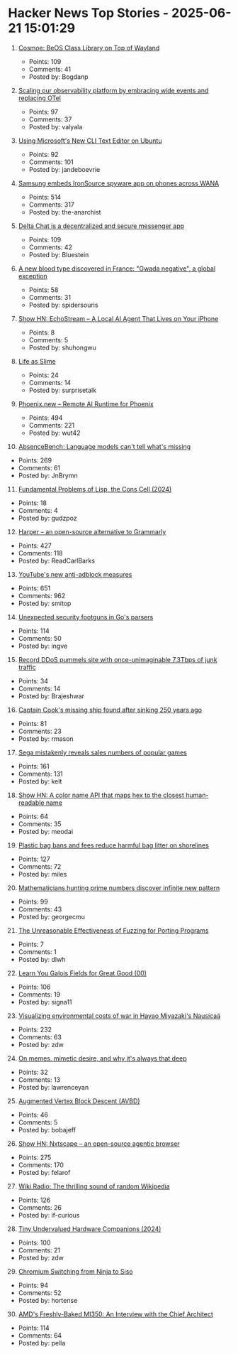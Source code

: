 # Hacker News Top Stories - 2025-06-21 15:01:29

1. [Cosmoe: BeOS Class Library on Top of Wayland](https://cosmoe.org/index.html)
   - Points: 109
   - Comments: 41
   - Posted by: Bogdanp

2. [Scaling our observability platform by embracing wide events and replacing OTel](https://clickhouse.com/blog/scaling-observability-beyond-100pb-wide-events-replacing-otel)
   - Points: 97
   - Comments: 37
   - Posted by: valyala

3. [Using Microsoft's New CLI Text Editor on Ubuntu](https://www.omgubuntu.co.uk/2025/06/microsoft-edit-text-editor-ubuntu)
   - Points: 92
   - Comments: 101
   - Posted by: jandeboevrie

4. [Samsung embeds IronSource spyware app on phones across WANA](https://smex.org/open-letter-to-samsung-end-forced-israeli-app-installations-in-the-wana-region/)
   - Points: 514
   - Comments: 317
   - Posted by: the-anarchist

5. [Delta Chat is a decentralized and secure messenger app](https://delta.chat/en/)
   - Points: 109
   - Comments: 42
   - Posted by: Bluestein

6. [A new blood type discovered in France: "Gwada negative", a global exception](https://entrevue.fr/en/un-groupe-sanguin-inedit-decouvert-en-france-gwada-negatif-une-exception-mondiale/)
   - Points: 58
   - Comments: 31
   - Posted by: spidersouris

7. [Show HN: EchoStream – A Local AI Agent That Lives on Your iPhone](undefined)
   - Points: 8
   - Comments: 5
   - Posted by: shuhongwu

8. [Life as Slime](https://www.asimov.press/p/slime)
   - Points: 24
   - Comments: 14
   - Posted by: surprisetalk

9. [Phoenix.new – Remote AI Runtime for Phoenix](https://fly.io/blog/phoenix-new-the-remote-ai-runtime/)
   - Points: 494
   - Comments: 221
   - Posted by: wut42

10. [AbsenceBench: Language models can't tell what's missing](https://arxiv.org/abs/2506.11440)
   - Points: 269
   - Comments: 61
   - Posted by: JnBrymn

11. [Fundamental Problems of Lisp, the Cons Cell (2024)](http://xahlee.info/comp/lisp_cons_problem.html)
   - Points: 18
   - Comments: 4
   - Posted by: gudzpoz

12. [Harper – an open-source alternative to Grammarly](https://writewithharper.com)
   - Points: 427
   - Comments: 118
   - Posted by: ReadCarlBarks

13. [YouTube's new anti-adblock measures](https://iter.ca/post/yt-adblock/)
   - Points: 651
   - Comments: 962
   - Posted by: smitop

14. [Unexpected security footguns in Go's parsers](https://blog.trailofbits.com/2025/06/17/unexpected-security-footguns-in-gos-parsers/)
   - Points: 114
   - Comments: 50
   - Posted by: ingve

15. [Record DDoS pummels site with once-unimaginable 7.3Tbps of junk traffic](https://arstechnica.com/security/2025/06/record-ddos-pummels-site-with-once-unimaginable-7-3tbps-of-junk-traffic/)
   - Points: 34
   - Comments: 14
   - Posted by: Brajeshwar

16. [Captain Cook's missing ship found after sinking 250 years ago](https://www.independent.co.uk/news/science/captain-cook-missing-ship-found-hms-endeavour-b2771322.html)
   - Points: 81
   - Comments: 23
   - Posted by: rmason

17. [Sega mistakenly reveals sales numbers of popular games](https://www.gematsu.com/2025/06/sega-mistakenly-reveals-sales-numbers-for-like-a-dragon-infinite-wealth-persona-3-reload-shin-megami-tensei-v-and-more)
   - Points: 161
   - Comments: 131
   - Posted by: kelt

18. [Show HN: A color name API that maps hex to the closest human-readable name](https://meodai.github.io/color-name-api/)
   - Points: 64
   - Comments: 35
   - Posted by: meodai

19. [Plastic bag bans and fees reduce harmful bag litter on shorelines](https://www.science.org/doi/10.1126/science.adp9274)
   - Points: 127
   - Comments: 72
   - Posted by: miles

20. [Mathematicians hunting prime numbers discover infinite new pattern](https://www.scientificamerican.com/article/mathematicians-hunting-prime-numbers-discover-infinite-new-pattern-for/)
   - Points: 99
   - Comments: 43
   - Posted by: georgecmu

21. [The Unreasonable Effectiveness of Fuzzing for Porting Programs](https://rjp.io/blog/2025-06-17-unreasonable-effectiveness-of-fuzzing)
   - Points: 7
   - Comments: 1
   - Posted by: dlwh

22. [Learn You Galois Fields for Great Good (00)](https://xorvoid.com/galois_fields_for_great_good_00.html)
   - Points: 106
   - Comments: 19
   - Posted by: signa11

23. [Visualizing environmental costs of war in Hayao Miyazaki's Nausicaä](https://jgeekstudies.org/2025/06/20/wilted-lands-and-wounded-worlds-visualizing-environmental-costs-of-war-in-hayao-miyazakis-nausicaa-of-the-valley-of-the-wind/)
   - Points: 232
   - Comments: 63
   - Posted by: zdw

24. [On memes, mimetic desire, and why it's always that deep](https://caitlynclark.substack.com/p/deeping-it-manifesto)
   - Points: 32
   - Comments: 13
   - Posted by: lawrenceyan

25. [Augmented Vertex Block Descent (AVBD)](https://graphics.cs.utah.edu/research/projects/avbd/)
   - Points: 46
   - Comments: 5
   - Posted by: bobajeff

26. [Show HN: Nxtscape – an open-source agentic browser](https://github.com/nxtscape/nxtscape)
   - Points: 275
   - Comments: 170
   - Posted by: felarof

27. [Wiki Radio: The thrilling sound of random Wikipedia](https://www.monkeon.co.uk/wikiradio/)
   - Points: 126
   - Comments: 26
   - Posted by: if-curious

28. [Tiny Undervalued Hardware Companions (2024)](https://vermaden.wordpress.com/2024/03/21/tiny-undervalued-hardware-companions/)
   - Points: 100
   - Comments: 21
   - Posted by: zdw

29. [Chromium Switching from Ninja to Siso](https://groups.google.com/a/chromium.org/g/chromium-dev/c/v-WOvWUtOpg)
   - Points: 94
   - Comments: 52
   - Posted by: hortense

30. [AMD's Freshly-Baked MI350: An Interview with the Chief Architect](https://chipsandcheese.com/p/amds-freshly-baked-mi350-an-interview)
   - Points: 114
   - Comments: 64
   - Posted by: pella

